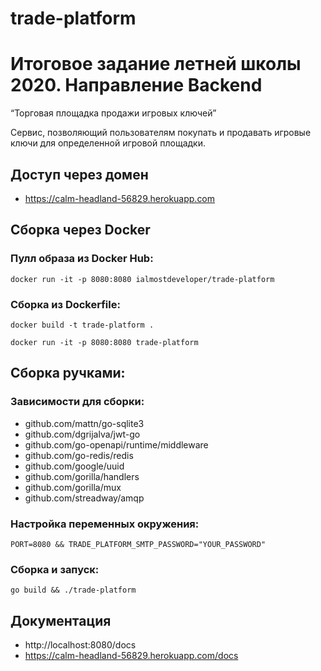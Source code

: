 # trade-platform

# Итоговое задание летней школы 2020. Направление Backend
“Торговая площадка продажи игровых ключей”

Сервис, позволяющий пользователям покупать и продавать игровые ключи для определенной игровой площадки.

## Доступ через домен
- https://calm-headland-56829.herokuapp.com

## Сборка через Docker

### Пулл образа из Docker Hub:
```docker run -it -p 8080:8080 ialmostdeveloper/trade-platform```

### Сборка из Dockerfile:
```docker build -t trade-platform . ```

```docker run -it -p 8080:8080 trade-platform```

## Сборка ручками:
### Зависимости для сборки:
- github.com/mattn/go-sqlite3
- github.com/dgrijalva/jwt-go
- github.com/go-openapi/runtime/middleware
- github.com/go-redis/redis
- github.com/google/uuid
- github.com/gorilla/handlers
- github.com/gorilla/mux
- github.com/streadway/amqp

### Настройка переменных окружения:
```PORT=8080 && TRADE_PLATFORM_SMTP_PASSWORD="YOUR_PASSWORD"```

### Сборка и запуск:
```go build && ./trade-platform```

## Документация
- http://localhost:8080/docs
- https://calm-headland-56829.herokuapp.com/docs
